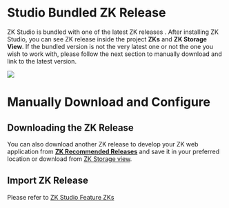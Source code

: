 # Studio Bundled ZK Release

ZK Studio is bundled with one of the latest ZK releases . After
installing ZK Studio, you can see ZK release inside the project **ZKs**
and **ZK Storage View**. If the bundled version is not the very latest
one or not the one you wish to work with, please follow the next section
to manually download and link to the latest version.

![]({{site.baseUrl}}/zk_studio_essentials/studio-project-zks.png)

# Manually Download and Configure

## Downloading the ZK Release

You can also download another ZK release to develop your ZK web
application from [**ZK Recommended
Releases**](http://www.zkoss.org/download/zk.dsp) and save it in your
preferred location or download from [ ZK Storage
view](ZK_Studio_Essentials/Features_of_ZK_Studio/ZKs).

## Import ZK Release

Please refer to [ ZK Studio Feature
ZKs](ZK_Studio_Essentials/Features_of_ZK_Studio/ZKs)
